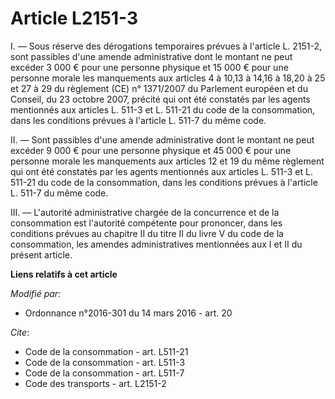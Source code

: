# Article L2151-3

I. ― Sous réserve des dérogations temporaires prévues à l'article L. 2151-2, sont passibles d'une amende administrative dont
le montant ne peut excéder 3 000 € pour une personne physique et 15 000 € pour une personne morale les manquements aux
articles 4 à 10,13 à 14,16 à 18,20 à 25 et 27 à 29 du règlement (CE) n° 1371/2007 du Parlement européen et du Conseil, du 23
octobre 2007, précité qui ont été constatés par les agents mentionnés aux articles L. 511-3 et L. 511-21 du code de la
consommation, dans les conditions prévues à l'article L. 511-7 du même code. 

II. ― Sont passibles d'une amende administrative dont le montant ne peut excéder 9 000 € pour une personne physique et 45 000
€ pour une personne morale les manquements aux articles 12 et 19 du même règlement qui ont été constatés par les agents
mentionnés aux articles L. 511-3 et L. 511-21 du code de la consommation, dans les conditions prévues à l'article L. 511-7 du
même code. 

III. ― L'autorité administrative chargée de la concurrence et de la consommation est l'autorité compétente pour prononcer,
dans les conditions prévues au chapitre II du titre II du livre V du code de la consommation, les amendes administratives
mentionnées aux I et II du présent article.

**Liens relatifs à cet article**

_Modifié par_:

  - Ordonnance n°2016-301 du 14 mars 2016 - art. 20

_Cite_:

  - Code de la consommation - art. L511-21
  - Code de la consommation - art. L511-3
  - Code de la consommation - art. L511-7
  - Code des transports - art. L2151-2
